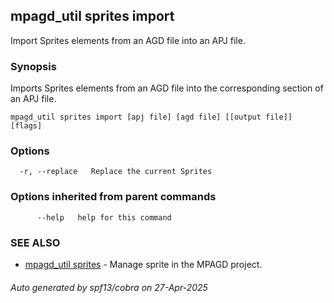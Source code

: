 ## mpagd_util sprites import

Import Sprites elements from an AGD file into an APJ file.

### Synopsis

Imports Sprites elements from an AGD file into the corresponding section of an APJ file.

```
mpagd_util sprites import [apj file] [agd file] [[output file]] [flags]
```

### Options

```
  -r, --replace   Replace the current Sprites
```

### Options inherited from parent commands

```
      --help   help for this command
```

### SEE ALSO

* [mpagd_util sprites](mpagd_util_sprites.md)	 - Manage sprite in the MPAGD project.

###### Auto generated by spf13/cobra on 27-Apr-2025

